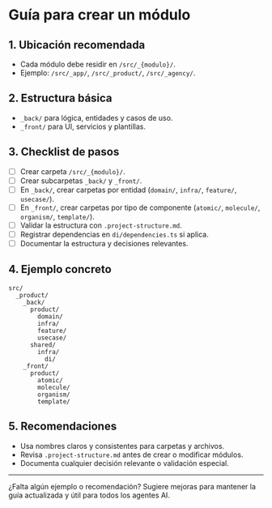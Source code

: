

# Guía para crear un módulo

## 1. Ubicación recomendada

- Cada módulo debe residir en `/src/_{modulo}/`.
- Ejemplo: `/src/_app/`, `/src/_product/`, `/src/_agency/`.

## 2. Estructura básica

- `_back/` para lógica, entidades y casos de uso.
- `_front/` para UI, servicios y plantillas.

## 3. Checklist de pasos

- [ ] Crear carpeta `/src/_{modulo}/`.
- [ ] Crear subcarpetas `_back/` y `_front/`.
- [ ] En `_back/`, crear carpetas por entidad (`domain/`, `infra/`, `feature/`, `usecase/`).
- [ ] En `_front/`, crear carpetas por tipo de componente (`atomic/`, `molecule/`, `organism/`, `template/`).
- [ ] Validar la estructura con `.project-structure.md`.
- [ ] Registrar dependencias en `di/dependencies.ts` si aplica.
- [ ] Documentar la estructura y decisiones relevantes.

## 4. Ejemplo concreto

```text
src/
  _product/
    _back/
      product/
        domain/
        infra/
        feature/
        usecase/
      shared/
        infra/
          di/
    _front/
      product/
        atomic/
        molecule/
        organism/
        template/
```

## 5. Recomendaciones

- Usa nombres claros y consistentes para carpetas y archivos.
- Revisa `.project-structure.md` antes de crear o modificar módulos.
- Documenta cualquier decisión relevante o validación especial.

---
¿Falta algún ejemplo o recomendación? Sugiere mejoras para mantener la guía actualizada y útil para todos los agentes AI.
